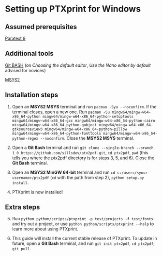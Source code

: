 # Setting up PTXprint for Windows

## Assumed prerequisites
[Paratext 9](https://paratext.org/download/) 

## Additional tools
[Git BASH](https://gitforwindows.org/) (on *Choosing the default editor*, *Use the Nano editor by default* advised for novices)

[MSYS2](https://www.msys2.org/)

## Installation steps
1. Open an **MSYS2 MSYS** terminal and run
`pacman -Syu --noconfirm`.
If the terminal closes, open a new one.
Run
`pacman -Su mingw64/mingw-w64-x86_64-python mingw64/mingw-w64-x86_64-python-setuptools mingw64/mingw-w64-x86_64-gcc mingw64/mingw-w64-x86_64-python-cairo mingw64/mingw-w64-x86_64-python-gobject mingw64/mingw-w64-x86_64-gtksourceview3 mingw64/mingw-w64-x86_64-python-pillow mingw64/mingw-w64-x86_64-python-fonttools mingw64/mingw-w64-x86_64-python-regex --noconfirm`.
Close the **MSYS2 MSYS** terminal.

2. Open a **Git Bash** terminal and run
`git clone --single-branch --branch 1_0 https://github.com/sillsdev/ptx2pdf.git`, 
`cd ptx2pdf`,
`pwd` (this tells you where the ptx2pdf directory is for steps 3, 5, and 6).
Close the **Git Bash** terminal.

3. Open an **MSYS2 MinGW 64-bit** terminal and run
`cd c:/users/<your username>/ptx2pdf` (`cd` with the path from step 2),
`python setup.py install`.

4. PTXprint is now installed!

## Extra steps

5. Run
`python python/scripts/ptxprint -p test/projects -f test/fonts` 
and try out a project, or use `python python/scripts/ptxprint --help` to learn more about using PTXprint.

6. This guide will install the current stable release of PTXprint. To update in future, open a **Git Bash** terminal, and run `git init ptx2pdf`, `cd ptx2pdf`, `git pull`.